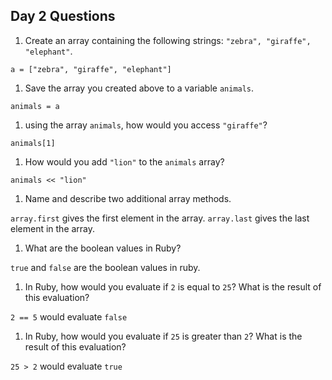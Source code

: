 ## Day 2 Questions

1. Create an array containing the following strings: `"zebra", "giraffe", "elephant"`.

```
a = ["zebra", "giraffe", "elephant"]
```

1. Save the array you created above to a variable `animals`.

`animals = a`

1. using the array `animals`, how would you access `"giraffe"`?

`animals[1]`

1. How would you add `"lion"` to the `animals` array?

`animals << "lion"`

1. Name and describe two additional array methods.

`array.first` gives the first element in the array.
`array.last` gives the last element in the array.

1. What are the boolean values in Ruby?

`true` and `false` are the boolean values in ruby.

1. In Ruby, how would you evaluate if `2` is equal to `25`? What is the result of this evaluation?

`2 == 5` would evaluate `false`

1. In Ruby, how would you evaluate if `25` is greater than `2`? What is the result of this evaluation?

`25 > 2` would evaluate `true`
